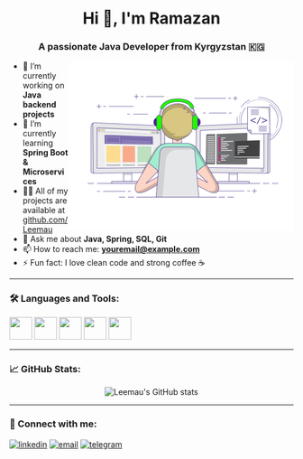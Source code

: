 <h1 align="center">Hi 👋, I'm Ramazan</h1>
<h3 align="center">A passionate Java Developer from Kyrgyzstan 🇰🇬</h3>

<img align="right" alt="Coding" width="400" src="https://raw.githubusercontent.com/devSouvik/devSouvik/master/gif3.gif" />

- 🔭 I’m currently working on **Java backend projects**
- 🌱 I’m currently learning **Spring Boot & Microservices**
- 👨‍💻 All of my projects are available at [github.com/Leemau](https://github.com/Leemau)
- 💬 Ask me about **Java, Spring, SQL, Git**
- 📫 How to reach me: **youremail@example.com**
- ⚡ Fun fact: I love clean code and strong coffee ☕

---

### 🛠️ Languages and Tools:
<p align="left">
  <img src="https://cdn.jsdelivr.net/gh/devicons/devicon/icons/java/java-original.svg" width="40" height="40"/>
  <img src="https://cdn.jsdelivr.net/gh/devicons/devicon/icons/spring/spring-original.svg" width="40" height="40"/>
  <img src="https://cdn.jsdelivr.net/gh/devicons/devicon/icons/mysql/mysql-original.svg" width="40" height="40"/>
  <img src="https://cdn.jsdelivr.net/gh/devicons/devicon/icons/docker/docker-original.svg" width="40" height="40"/>
  <img src="https://cdn.jsdelivr.net/gh/devicons/devicon/icons/git/git-original.svg" width="40" height="40"/>
</p>

---

### 📈 GitHub Stats:
<p align="center">
  <img src="https://github-readme-stats.vercel.app/api?username=Leemau&show_icons=true&theme=tokyonight" alt="Leemau's GitHub stats" />
</p>

---

### 🔗 Connect with me:
<p align="left">
  <a href="https://linkedin.com/in/r-mashanlo" target="blank"><img align="center" src="https://cdn.jsdelivr.net/gh/devicons/devicon/icons/linkedin/linkedin-original.svg" alt="linkedin" height="30" width="30" /></a>
  <a href="mailto:mashanloram.92@gmail.com"><img align="center" src="https://img.icons8.com/ios-filled/50/000000/email.png" alt="email" height="30" width="30" /></a>
  <a href="https://t.me/mega_rmashanlo"><img align="center" src="https://img.icons8.com/?size=100&id=oWiuH0jFiU0R&format=png&color=000000" alt="telegram" height="30" width="30" /></a>
</p>
